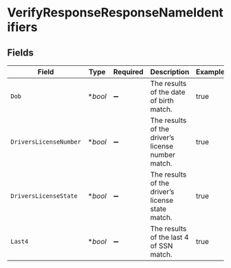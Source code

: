 # VerifyResponseResponseNameIdentifiers


## Fields

| Field                                             | Type                                              | Required                                          | Description                                       | Example                                           |
| ------------------------------------------------- | ------------------------------------------------- | ------------------------------------------------- | ------------------------------------------------- | ------------------------------------------------- |
| `Dob`                                             | **bool*                                           | :heavy_minus_sign:                                | The results of the date of birth match.           | true                                              |
| `DriversLicenseNumber`                            | **bool*                                           | :heavy_minus_sign:                                | The results of the driver’s license number match. | true                                              |
| `DriversLicenseState`                             | **bool*                                           | :heavy_minus_sign:                                | The results of the driver’s license state match.  | true                                              |
| `Last4`                                           | **bool*                                           | :heavy_minus_sign:                                | The results of the last 4 of SSN match.           | true                                              |